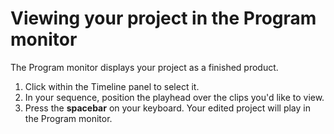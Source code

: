 # Viewing your project in the Program monitor

The Program monitor displays your project as a finished product. 

1. Click within the Timeline panel to select it. 
2. In your sequence, position the playhead over the clips you'd like to view. 
3. Press the **spacebar** on your keyboard. Your edited project will play in the Program monitor. 



